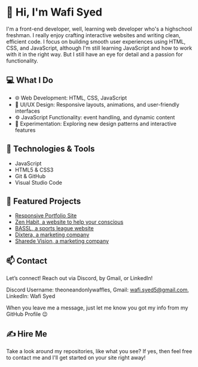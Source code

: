 # 👋 Hi, I'm Wafi Syed

I'm a front-end developer, well, learning web developer who's a highschool freshman. I really enjoy crafting interactive websites and writing clean, efficient code. I focus on building smooth user experiences using HTML, CSS, and JavaScript, although I'm still learning JavaScript and how to work with it in the right way. But I still have an eye for detail and a passion for functionality.

## 💻 What I Do
- 🌐 Web Development: HTML, CSS, JavaScript
- 🎨 UI/UX Design: Responsive layouts, animations, and user-friendly interfaces
- ⚙️ JavaScript Functionality: event handling, and dynamic content
- 🧪 Experimentation: Exploring new design patterns and interactive features

## 🔧 Technologies & Tools
- JavaScript 
- HTML5 & CSS3 
- Git & GitHub
- Visual Studio Code

## 📌 Featured Projects
- [Responsive Portfolio Site](https://github.com/WafflesNZXT/WafiSyedPortfolio)
- [Zen Habit, a website to help your conscious](https://github.com/WafflesNZXT/Zen-Habit)
- [BASSL, a sports league website](https://github.com/WafflesNZXT/BASSL)
- [Dixtera, a marketing company](https://wafflesnzxt.github.io/Dixtera---Digital-Marketing-AI)
- [Sharede Vision, a marketing company](https://wafflesnzxt.github.io/SharedeVision/)

## 📫 Contact
Let’s connect! Reach out via Discord, by Gmail, or LinkedIn! 

Discord Username: theoneandonlywaffles,
Gmail: wafi.syed5@gmail.com,
LinkedIn: Wafi Syed

When you leave me a message, just let me know you got my info from my GitHub Profile 😉 

## ✍ Hire Me
Take a look around my repositories, like what you see? If yes, then feel free to contact me and I'll get started on your site right away!
